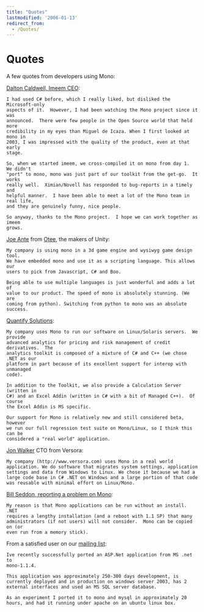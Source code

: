 ```yaml
---
title: "Quotes"
lastmodified: '2006-01-13'
redirect_from:
  - /Quotes/
---
```


Quotes
======

A few quotes from developers using Mono:

[Dalton Caldwell, Imeem CEO](http://dalton.imeem.com/blogentry/fEEiPiEw):

    I had used C# before, which I really liked, but disliked the Microsoft-only
    aspects of it.  However, I had been watching the Mono project since it was
    announced.  There were few people in the Open Source world that held more
    credibility in my eyes than Miguel de Icaza. When I first looked at mono in
    2003, I was impressed with the quality of the product, even at that early
    stage.

    So, when we started imeem, we cross-compiled it on mono from day 1.  We didn't
    "port" to mono, mono was just part of our toolkit from the get-go.  It works
    really well.  Ximian/Novell has responded to bug-reports in a timely and
    helpful manner.  I have been able to meet a lot of the Mono team in real life,
    and they are genuinely funny, nice people.

    So anyway, thanks to the Mono project.  I hope we can work together as imeem
    grows.

[Joe Ante](http://galactus.ximian.com/pipermail/mono-list/2005-May/027196.html) from [Otee](http://www.otee.dk), the makers of Unity:

    My company is using mono in a 3d game engine and wysiwyg game design tool.
    We have embedded mono and use it as a scripting language. This allows our
    users to pick from Javascript, C# and Boo.

    Being able to use multiple languages is just wonderful and adds a lot of
    value to our product. The speed of mono is absolutely stunning. (We are
    coming from python). Switching from python to mono was an absolute success.

[Quantify Solutions](http://galactus.ximian.com/pipermail/mono-list/2005-May/027131.html):

    My company uses Mono to run our software on Linux/Solaris servers.  We provide
    advanced analytics for pricing and risk management of credit derivatives.  The
    analytics toolkit is composed of a mixture of C# and C++ (we chose .NET as our
    platform in part because of its excellent support for interop with unmanaged
    code).

    In addition to the Toolkit, we also provide a Calculation Server (written in
    C#) and an Excel Addin (written in C# with a bit of Managed C++).  Of course
    the Excel Addin is MS specific.

    Our support for Mono is relatively new and still considered beta, however
    we run our full regression test suite on Mono/Linux, so I think this can be
    considered a "real world" application.

[Jon Walker](http://galactus.ximian.com/pipermail/mono-list/2005-May/027110.html) CTO from Versora:

    My company (http://www.versora.com) uses Mono in a real world
    application. We do software that migrates system settings, application
    settings and data from Windows to Linux. We chose it because we had a
    large code base in C# .NET on Windows and a large portion of that code
    was reusable with minimal effort on Linux/Mono.

 [Bill Seddon, reporting a problem on Mono](http://lists.ximian.com/pipermail/mono-list/2006-January/030276.html):

    My reason is that Mono applications can be run without an install.  .NET
    requires a lengthy installation (and a reboot with 1.1 SP) that many
    administrators (if not users) will not consider.  Mono can be copied on (or
    even run from a memory stick).

From a satisfied user on our [mailing list](http://lists.ximian.com/archives/public/mono-list/2005-April/026486.html):

    Ive recently successfully ported an ASP.Net application from MS .net to
    mono-1.1.4.

    This application was approximately 250-300 days development, is
    currently deployed and in production on windows server 2003, has 2
    external interfaces and used an MS SQL server database.

    As an experiment I ported it to mono and mysql in approximately 20
    hours, and had it running under apache on an ubuntu linux box.

